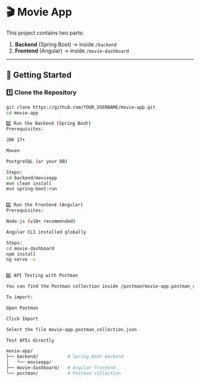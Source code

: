 # 🎬 Movie App

This project contains two parts:
1. **Backend** (Spring Boot) → inside `/backend`
2. **Frontend** (Angular) → inside `/movie-dashboard`

---

## 🚀 Getting Started

### 1️⃣ Clone the Repository
```bash
git clone https://github.com/YOUR_USERNAME/movie-app.git
cd movie-app

2️⃣ Run the Backend (Spring Boot)
Prerequisites:

JDK 17+

Maven

PostgreSQL (or your DB)

Steps:
cd backend/movieapp
mvn clean install
mvn spring-boot:run


3️⃣ Run the Frontend (Angular)
Prerequisites:

Node.js (v18+ recommended)

Angular CLI installed globally

Steps:
cd movie-dashboard
npm install
ng serve -o


4️⃣ API Testing with Postman

You can find the Postman collection inside /postman/movie-app.postman_collection.json.

To import:

Open Postman

Click Import

Select the file movie-app.postman_collection.json

Test APIs directly

movie-app/
├── backend/           # Spring Boot backend
│   └── movieapp/
├── movie-dashboard/   # Angular frontend
└── postman/           # Postman collection
